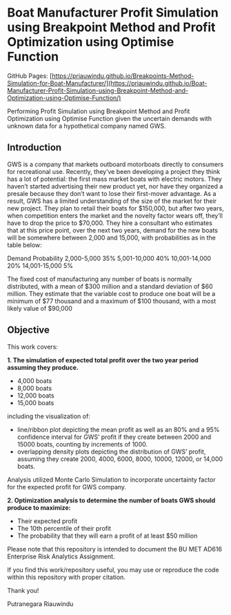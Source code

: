 # Boat Manufacturer Profit Simulation using Breakpoint Method and Profit Optimization using Optimise Function

GitHub Pages: [https://priauwindu.github.io/Breakpoints-Method-Simulation-for-Boat-Manufacturer/](https://priauwindu.github.io/Boat-Manufacturer-Profit-Simulation-using-Breakpoint-Method-and-Optimization-using-Optimise-Function/)

Performing Profit Simulation using Breakpoint Method and Profit Optimization using Optimise Function given the uncertain demands with unknown data for a hypothetical company named GWS. 

## Introduction

GWS is a company that markets outboard motorboats directly to consumers for recreational use. Recently, they’ve been developing a project they think has a lot of potential: the first mass market boats with electric motors. They haven’t started advertising their new product yet, nor have they organized a presale because they don’t want to lose their first-mover advantage. As a result, GWS has a limited understanding of the size of the market for their new project. They plan to retail their boats for $150,000, but after two years, when competition enters the market and the novelty factor wears off, they’ll have to drop the price to $70,000. They hire a consultant who estimates that at this price point, over the next two years, demand for the new boats will be somewhere between 2,000 and 15,000, with probabilities as in the table below:

Demand	Probability
2,000-5,000	35%
5,001-10,000	40%
10,001-14,000	20%
14,001-15,000	5%

The fixed cost of manufacturing any number of boats is normally distributed, with a mean of $300 million and a standard deviation of $60 million. They estimate that the variable cost to produce one boat will be a minimum of $77 thousand and a maximum of $100 thousand, with a most likely value of $90,000

## Objective

This work covers: 

**1. The simulation of expected total profit over the two year period assuming they produce.** 

- 4,000 boats
- 8,000 boats
- 12,000 boats
- 15,000 boats

including the visualization of: 
- line/ribbon plot depicting the mean profit as well as an 80% and a 95% confidence interval for GWS’ profit if they create between 2000 and 15000 boats, counting by increments of 1000.
- overlapping density plots depicting the distribution of GWS’ profit, assuming they create 2000, 4000, 6000, 8000, 10000, 12000, or 14,000 boats.

Analysis utilized Monte Carlo Simulation to incorporate uncertainty factor for the expected profit for GWS company.

**2. Optimization analysis to determine the number of boats GWS should produce to maximize:**
- Their expected profit
- The 10th percentile of their profit
- The probability that they will earn a profit of at least $50 million

Please note that this repository is intended to document the BU MET AD616 Enterprise Risk Analytics Assignment.

If you find this work/repository useful, you may use or reproduce the code within this repository with proper citation.

Thank you!

Putranegara Riauwindu




